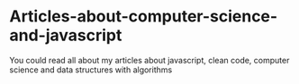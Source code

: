 # Articles-about-computer-science-and-javascript
You could read all about my articles about javascript, clean code, computer science and data structures with algorithms
